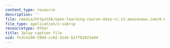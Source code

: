```yaml
---
content_type: resource
description: ''
file: /media/https%3A/open-learning-course-data-rc.s3.amazonaws.com/6-041-probabilistic-systems-analysis-and-applied-probability-fall-2010/fe3c4100599dcc02d145b1ff81923a64_CadZXGNauY0.srt
file_type: application/x-subrip
resourcetype: Other
title: 3play caption file
uid: fe3c4100-599d-cc02-d145-b1ff81923a64
---
```

